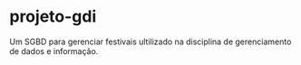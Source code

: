 # projeto-gdi
Um SGBD para gerenciar festivais ultilizado na disciplina de gerenciamento de dados e informação.
